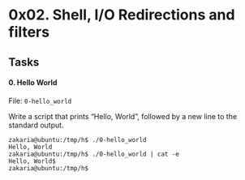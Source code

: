 # 0x02. Shell, I/O Redirections and filters

## Tasks

#### 0. Hello World
File: `0-hello_world`

Write a script that prints “Hello, World”, followed by a new line to the standard output.
```
zakaria@ubuntu:/tmp/h$ ./0-hello_world 
Hello, World
zakaria@ubuntu:/tmp/h$ ./0-hello_world | cat -e
Hello, World$
zakaria@ubuntu:/tmp/h$ 
```
